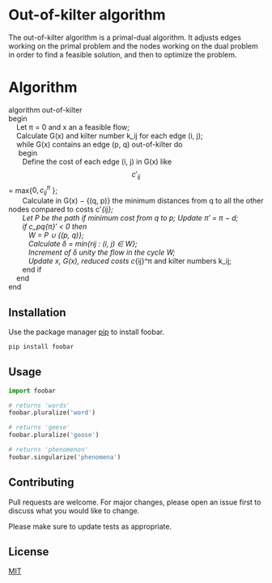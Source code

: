 # Out-of-kilter algorithm

The out-of-kilter algorithm is a primal-dual algorithm. It adjusts edges working on the primal problem and the nodes working on the dual problem in order to find a feasible solution, and then to optimize the problem.

# Algorithm
algorithm out-of-kilter\
begin\
&nbsp;&nbsp;&nbsp; Let π = 0 and x an a feasible flow;\
&nbsp;&nbsp;&nbsp; Calculate G(x) and kilter number k_ij for each edge (i, j);\
&nbsp;&nbsp;&nbsp; while G(x) contains an edge (p, q) out-of-kilter do\
&nbsp;&nbsp;&nbsp;&nbsp; begin\
&nbsp;&nbsp;&nbsp;&nbsp;&nbsp;&nbsp; Define the cost of each edge (i, j) in G(x) like $$c'_{ij}$$ = max{$0, c_{ij}^π$ };\
&nbsp;&nbsp;&nbsp;&nbsp;&nbsp;&nbsp; Calculate in G(x) − {(q, p)} the minimum distances from q to all the other nodes compared to costs c'_{ij};\
&nbsp;&nbsp;&nbsp;&nbsp;&nbsp;&nbsp; Let P be the path if minimum cost from q to p; Update π′ = π − d;\
&nbsp;&nbsp;&nbsp;&nbsp;&nbsp;&nbsp; if c_pq{π}′ < 0 then\
&nbsp;&nbsp;&nbsp;&nbsp;&nbsp;&nbsp;&nbsp;&nbsp;&nbsp; W = P ∪ {(p, q)};\
&nbsp;&nbsp;&nbsp;&nbsp;&nbsp;&nbsp;&nbsp;&nbsp;&nbsp; Calculate δ = min{rij : (i, j) ∈ W};\
&nbsp;&nbsp;&nbsp;&nbsp;&nbsp;&nbsp;&nbsp;&nbsp;&nbsp; Increment of δ unity the flow in the cycle W;\
&nbsp;&nbsp;&nbsp;&nbsp;&nbsp;&nbsp;&nbsp;&nbsp;&nbsp; Update x, G(x), reduced costs c_{ij}^π and kilter numbers k_ij;\
&nbsp;&nbsp;&nbsp;&nbsp;&nbsp;&nbsp; end if\
&nbsp;&nbsp;&nbsp;&nbsp;end\
end

## Installation

Use the package manager [pip](https://pip.pypa.io/en/stable/) to install foobar.

```bash
pip install foobar
```

## Usage

```python
import foobar

# returns 'words'
foobar.pluralize('word')

# returns 'geese'
foobar.pluralize('goose')

# returns 'phenomenon'
foobar.singularize('phenomena')
```

## Contributing

Pull requests are welcome. For major changes, please open an issue first
to discuss what you would like to change.

Please make sure to update tests as appropriate.

## License

[MIT](https://choosealicense.com/licenses/mit/)
